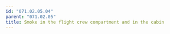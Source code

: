 ```yaml
---
id: "071.02.05.04"
parent: "071.02.05"
title: Smoke in the flight crew compartment and in the cabin
---
```

